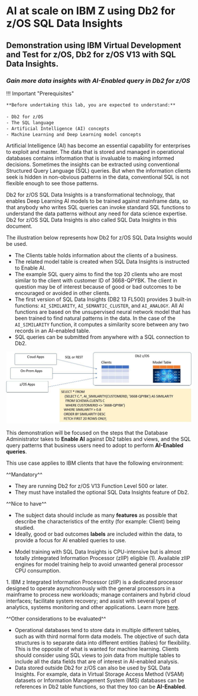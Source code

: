 # AI at scale on IBM Z using Db2 for z/OS SQL Data Insights

## Demonstration using IBM Virtual Development and Test for z/OS, Db2 for z/OS V13 with SQL Data Insights.

### *Gain more data insights with AI-Enabled query in Db2 for z/OS*

!!! Important "Prerequisites"

    **Before undertaking this lab, you are expected to understand:**

    - Db2 for z/OS
    - The SQL language
    - Artificial Intelligence (AI) concepts
    - Machine Learning and Deep Learning model concepts
  
Artificial Intelligence (AI) has become an essential capability for enterprises to exploit and master. The data that is stored and managed in operational databases contains information that is invaluable to making informed decisions. Sometimes the insights can be extracted using conventional Structured Query Language (SQL) queries. But when the information clients seek is hidden in non-obvious patterns in the data, conventional SQL is not flexible enough to see those patterns.

Db2 for z/OS SQL Data Insights is a transformational technology, that enables Deep Learning AI models to be trained against mainframe data, so that anybody who writes SQL queries can invoke standard SQL functions to understand the data patterns without any need for data science expertise. Db2 for z/OS SQL Data Insights is also called SQL Data Insights in this document.

The illustration below represents how Db2 for z/OS SQL Data Insights would be used.

- The Clients table holds information about the clients of a business.
- The related model table is created when SQL Data Insights is instructed to Enable AI.
- The example SQL query aims to find the top 20 clients who are most similar to the client with customer ID of 3668-QPYBK. The client in question may be of interest because of good or bad outcomes to be encouraged or avoided in other clients.
- The first version of SQL Data Insights (DB2 13 FL500) provides 3 built-in functions: ```AI_SIMILARITY```, ```AI_SEMANTIC_CLUSTER```, and ```AI_ANALOGY```. All AI functions are based on the unsupervised neural network model that has been trained to find natural patterns in the data. In the case of the ```AI_SIMILARITY``` function, it computes a similarity score between any two records in an AI-enabled table.
- SQL queries can be submitted from anywhere with a SQL connection to Db2.

![](_attachments/AI%20at%20scale%20on%20IBM%20Z%20using%20Db2%20for%20zOS%20SQL%20Data%20Insights%20Workbook%20-%202024-Feb-26.jpg)

This demonstration will be focused on the steps that the Database Administrator takes to **Enable AI** against Db2 tables and views, and the SQL query patterns that business users need to adopt to perform **AI-Enabled queries**.

This use case applies to IBM clients that have the following environment:

^^Mandatory^^

- They are running Db2 for z/OS V13 Function Level 500 or later.
- They must have installed the optional SQL Data Insights feature of Db2.

^^Nice to have^^

- The subject data should include as many **features** as possible that describe the characteristics of the entity (for example: Client) being studied.
- Ideally, good or bad outcomes **labels** are included within the data, to provide a focus for AI enabled queries to use.
<div class="annotate" markdown>  

  - Model training with SQL Data Insights is CPU-intensive but is almost totally zIntegrated Information Processor (zIIP) eligible (1). Available zIIP engines for model training help to avoid unwanted general processor CPU consumption.

</div>
1.   IBM z Integrated Information Processor (zIIP) is a dedicated processor designed to operate asynchronously with the general processors in a mainframe to process new workloads; manage containers and hybrid cloud interfaces; facilitate system recovery; and assist with several types of analytics, systems monitoring and other applications. Learn more <a href="https://www.ibm.com/products/z-integrated-information-processor" target="_blank">here</a>.

^^Other considerations to be evaluated^^

- Operational databases tend to store data in multiple different tables, such as with third normal form data models. The objective of such data structures is to separate data into different entities (tables) for flexibility. This is the opposite of what is wanted for machine learning. Clients should consider using SQL views to join data from multiple tables to include all the data fields that are of interest in AI-enabled analysis.
- Data stored outside Db2 for z/OS can also be used by SQL Data Insights. For example, data in Virtual Storage Access Method (VSAM) datasets or Information Management System (IMS) databases can be references in Db2 table functions, so that they too can be **AI-Enabled**.